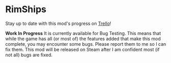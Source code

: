 # RimShips

Stay up to date with this mod's progress on [Trello](https://trello.com/b/xOZiNOOU/rimships)!

**Work In Progress**
It is currently available for Bug Testing. This means that while the game has all (or most of) the features added that make this mod complete, you may encounter some bugs.  Please report them to me so I can fix them.  This mod will be released on Steam after I am confident most (if not all) bugs are fixed.
